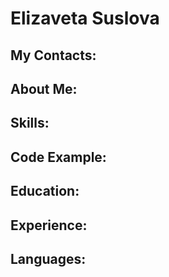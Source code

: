 # Elizaveta Suslova

## My Contacts:

## About Me:

## Skills:

## Code Example:

## Education:

## Experience:

## Languages:
